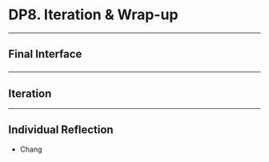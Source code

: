 # DP8. Iteration & Wrap-up

------

## Final Interface

### 

------

## Iteration



------

## Individual Reflection

- Chang